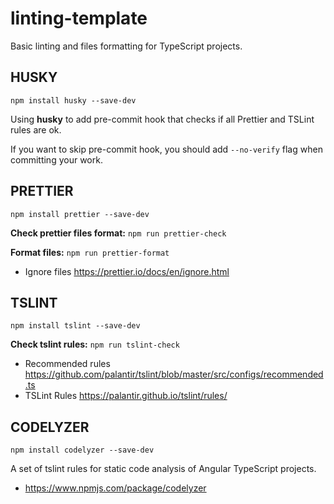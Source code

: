 # linting-template

Basic linting and files formatting for TypeScript projects.

## HUSKY

```
npm install husky --save-dev
```

Using **husky** to add pre-commit hook that checks if all Prettier and TSLint rules are ok.

If you want to skip pre-commit hook, you should add `--no-verify` flag when committing your work.

## PRETTIER

```
npm install prettier --save-dev
```

**Check prettier files format:** `npm run prettier-check`

**Format files:** `npm run prettier-format`

- Ignore files
  https://prettier.io/docs/en/ignore.html

## TSLINT

```
npm install tslint --save-dev
```

**Check tslint rules:** `npm run tslint-check`

- Recommended rules
  https://github.com/palantir/tslint/blob/master/src/configs/recommended.ts
- TSLint Rules https://palantir.github.io/tslint/rules/

## CODELYZER

```
npm install codelyzer --save-dev
```

A set of tslint rules for static code analysis of Angular TypeScript projects.

- https://www.npmjs.com/package/codelyzer
